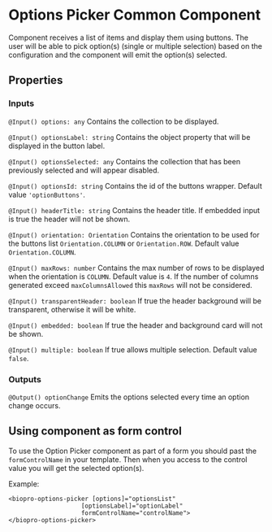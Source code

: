 # Options Picker Common Component

Component receives a list of items and display them using buttons. The user will be able to pick option(s) (single or multiple selection) based on the configuration and the component will emit the option(s) selected.

## Properties

### Inputs

`@Input() options: any` Contains the collection to be displayed.

`@Input() optionsLabel: string` Contains the object property that will be displayed in the button label.

`@Input() optionsSelected: any` Contains the collection that has been previously selected and will appear disabled.

`@Input() optionsId: string` Contains the id of the buttons wrapper. Default value `'optionButtons'`.

`@Input() headerTitle: string` Contains the header title. If embedded input is true the header will not be shown.

`@Input() orientation: Orientation` Contains the orientation to be used for the buttons list `Orientation.COLUMN` or `Orientation.ROW`. Default value `Orientation.COLUMN`.

`@Input() maxRows: number` Contains the max number of rows to be displayed when the orientation is `COLUMN`. Default value is `4`. If the number of columns generated exceed `maxColumnsAllowed` this `maxRows` will not be considered.

`@Input() transparentHeader: boolean` If true the header background will be transparent, otherwise it will be white.

`@Input() embedded: boolean` If true the header and background card will not be shown.

`@Input() multiple: boolean` If true allows multiple selection. Default value `false`.

### Outputs

`@Output() optionChange` Emits the options selected every time an option change occurs.

## Using component as form control

To use the Option Picker component as part of a form you should past the `formControlName` in your template. Then when you access to the control value you will get the selected option(s).

Example:

```
<biopro-options-picker [options]="optionsList"
                    [optionsLabel]="optionLabel"
                    formControlName="controlName">
</biopro-options-picker>
```
